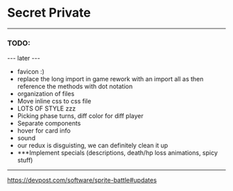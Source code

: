 # Secret Private  
  
--------------------------------------------------------  
  
### TODO:  
--- later ---  
- favicon :)   
- replace the long import in game rework with an import all as <name> then reference the methods with dot notation
- organization of files  
- Move inline css to css file
- LOTS OF STYLE zzz  
- Picking phase turns, diff color for diff player  
- Separate components
- hover for card info  
- sound  
- our redux is disguisting, we can definitely clean it up  
- ***Implement specials (descriptions, death/hp loss animations, spicy stuff)  
  
--------------------------------------------------------     
    
https://devpost.com/software/sprite-battle#updates